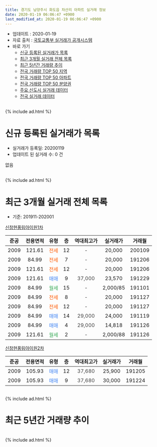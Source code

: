 ```yaml
---
title: 경기도 남양주시 화도읍 차산리 아파트 실거래 정보
date: 2020-01-19 06:06:47 +0900
last_modified_at: 2020-01-19 06:06:47 +0900
---
```


* 업데이트 : 2020-01-19
* 자료 출처 : [국토교통부 실거래가 공개시스템](http://rt.molit.go.kr)
* 바로 가기
    * [신규 등록된 실거래가 목록](#신규-등록된-실거래가-목록)
    * [최근 3개월 실거래 전체 목록](#최근-3개월-실거래-전체-목록)
    * [최근 5년간 거래량 추이](#최근-5년간-거래량-추이)
    * [전국 거래량 TOP 50 지역](https://apt-info.github.io/apt-trade-info/최근-3개월-전국에서-가장-거래가-많이-발생한-지역)
    * [전국 거래량 TOP 50 아파트](https://apt-info.github.io/apt-trade-info/최근-3개월-전국에서-가장-거래가-많이-발생한-아파트)
    * [전국 거래량 TOP 50 분양권](https://apt-info.github.io/apt-trade-info/최근-3개월-전국에서-가장-거래가-많이-발생한-분양권)
    * [주요 신도시 실거래 데이터](https://apt-info.github.io/apt-trade-info/주요-신도시)
    * [전국 실거래 데이터](https://apt-info.github.io/apt-trade-info/전국)
<br>
{% include ad.html %}
<br>

# 신규 등록된 실거래가 목록
* 실거래가 등록일: 20200119
* 업데이트 된 실거래 수: 0 건

없음

<br>
{% include ad.html %}
<br>

# 최근 3개월 실거래 전체 목록
* 기준: 201911-202001


[신창현풍림아이원1차](https://search.naver.com/search.naver?query=%EA%B2%BD%EA%B8%B0%EB%8F%84+%EB%82%A8%EC%96%91%EC%A3%BC%EC%8B%9C+%ED%99%94%EB%8F%84%EC%9D%8D+%EC%B0%A8%EC%82%B0%EB%A6%AC+%EC%8B%A0%EC%B0%BD%ED%98%84%ED%92%8D%EB%A6%BC%EC%95%84%EC%9D%B4%EC%9B%901%EC%B0%A8)

|준공|전용면적|유형|층|역대최고가|실거래가|거래월|
|:---:|:---:|:---:|:---:|:---:|:---:|:---:|
|2009|121.61|<span style="color:#ff5a00">전세</span>|12|<span style="color:#444444">-</span>|20,000|200109|
|2009|84.99|<span style="color:#ff5a00">전세</span>|7|<span style="color:#444444">-</span>|20,000|191206|
|2009|121.61|<span style="color:#ff5a00">전세</span>|12|<span style="color:#444444">-</span>|20,000|191206|
|2009|121.61|<span style="color:#4285f3">매매</span>|9|<span style="color:#444444">37,000</span>|23,570|191229|
|2009|84.99|<span style="color:#34a853">월세</span>|15|<span style="color:#444444">-</span>|2,000/85|191101|
|2009|84.99|<span style="color:#ff5a00">전세</span>|8|<span style="color:#444444">-</span>|20,000|191127|
|2009|84.99|<span style="color:#ff5a00">전세</span>|12|<span style="color:#444444">-</span>|20,000|191127|
|2009|84.99|<span style="color:#4285f3">매매</span>|14|<span style="color:#444444">29,000</span>|24,000|191119|
|2009|84.99|<span style="color:#4285f3">매매</span>|4|<span style="color:#444444">29,000</span>|14,818|191126|
|2009|121.61|<span style="color:#34a853">월세</span>|2|<span style="color:#444444">-</span>|2,000/88|191126|

[신창현풍림아이원2차](https://search.naver.com/search.naver?query=%EA%B2%BD%EA%B8%B0%EB%8F%84+%EB%82%A8%EC%96%91%EC%A3%BC%EC%8B%9C+%ED%99%94%EB%8F%84%EC%9D%8D+%EC%B0%A8%EC%82%B0%EB%A6%AC+%EC%8B%A0%EC%B0%BD%ED%98%84%ED%92%8D%EB%A6%BC%EC%95%84%EC%9D%B4%EC%9B%902%EC%B0%A8)

|준공|전용면적|유형|층|역대최고가|실거래가|거래월|
|:---:|:---:|:---:|:---:|:---:|:---:|:---:|
|2009|105.93|<span style="color:#4285f3">매매</span>|12|<span style="color:#444444">37,680</span>|25,900|191205|
|2009|105.93|<span style="color:#4285f3">매매</span>|9|<span style="color:#444444">37,680</span>|30,000|191224|


<br>
{% include ad.html %}
<br>

# 최근 5년간 거래량 추이


<div style="width:100%;">
    <canvas id="deal_progress" height="200"></canvas>
</div>

<script>
new Chart(document.getElementById("deal_progress"), {
    type: 'line',
    data: {
        labels: ['201501','201502','201503','201504','201505','201506','201507','201508','201509','201510','201511','201512','201601','201602','201603','201604','201605','201606','201607','201608','201609','201610','201611','201612','201701','201702','201703','201704','201705','201706','201707','201708','201709','201710','201711','201712','201801','201802','201803','201804','201805','201806','201807','201808','201809','201810','201811','201812','201901','201902','201903','201904','201905','201906','201907','201908','201909','201910','201911','201912','202001'],
        datasets: [{
            label: '매매',
            pointRadius: 1,
            data: [4, 5, 7, 7, 5, 7, 2, 10, 6, 5, 1, 2, 6, 4, 3, 3, 3, 1, 7, 2, 9, 3, 7, 1, 0, 2, 3, 2, 3, 6, 3, 3, 6, 2, 3, 2, 3, 6, 2, 0, 1, 3, 0, 1, 0, 2, 0, 3, 4, 0, 2, 2, 1, 0, 1, 5, 4, 1, 2, 3, 0],
            borderColor: "rgba(255, 201, 14, 1)",
            backgroundColor: "rgba(255, 201, 14, 0.5)",
            fill: false,
            lineTension: 0
        },{
            label: '전월세',
            pointRadius: 1,
            data: [7, 2, 8, 3, 7, 4, 9, 3, 4, 8, 1, 5, 3, 6, 13, 6, 4, 4, 4, 7, 7, 10, 4, 3, 7, 4, 6, 2, 3, 7, 4, 4, 2, 2, 4, 3, 0, 0, 3, 4, 4, 4, 1, 2, 7, 2, 4, 2, 2, 3, 6, 1, 5, 2, 5, 5, 6, 8, 4, 2, 1],
            borderColor: "rgba(0, 141, 185, 1)",
            backgroundColor: "rgba(0, 141, 185, 0.5)",
            fill: false,
            lineTension: 0
        }
        ]
    },
    options: {
        responsive: true,
        title: {
            display: false
        },
        tooltips: {
            mode: 'index',
            intersect: false
        },
        hover: {
            mode: 'nearest',
            intersect: true
        },
        scales: {
            xAxes: [{
                display: true,
                scaleLabel: {
                    display: true,
                    labelString: '년/월'
                }
            }],
            yAxes: [{
                display: true,
                ticks: {
                    suggestedMin: 0,
                },
                scaleLabel: {
                    display: true,
                    labelString: '실거래 수'
                }
            }]
        }
    }
});

</script>


<br>
{% include ad.html %}
<br>

